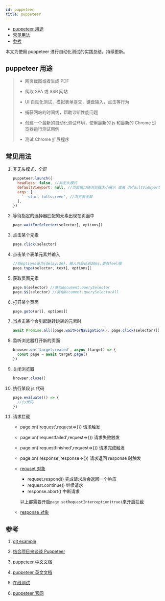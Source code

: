 ```yaml
---
id: puppeteer
title: puppeteer
---
```


<!-- START doctoc generated TOC please keep comment here to allow auto update -->
<!-- DON'T EDIT THIS SECTION, INSTEAD RE-RUN doctoc TO UPDATE -->

- [puppeteer 用途](#puppeteer-%E7%94%A8%E9%80%94)
- [常见用法](#%E5%B8%B8%E8%A7%81%E7%94%A8%E6%B3%95)
- [参考](#%E5%8F%82%E8%80%83)

<!-- END doctoc generated TOC please keep comment here to allow auto update -->

本文为使用 puppeteer 进行自动化测试的实践总结，持续更新。

## puppeteer 用途

> - 网页截图或者生成 PDF
>
> - 爬取 SPA 或 SSR 网站
> - UI 自动化测试，模拟表单提交，键盘输入，点击等行为
> - 捕获网站的时间线，帮助诊断性能问题
> - 创建一个最新的自动化测试环境，使用最新的 js 和最新的 Chrome 浏览器运行测试用例
> - 测试 Chrome 扩展程序

## 常见用法

1. 非无头模式、全屏

   ```js
   puppeteer.launch({
     headless: false, //非无头模式
     defaultViewport: null, //页面窗口随浏览器大小展示 或者 defaultViewport:{width:0,height:0}
     args: [
       '--start-fullscreen', //浏览器全屏
     ],
   })
   ```

2. 等待指定的选择器匹配的元素出现在页面中

   ```js
   page.waitForSelector(selector[, options])
   ```

3. 点击某个元素

   ```js
   page.click(selector)
   ```

4. 点击某个表单元素并输入

   ```js
   //将options设为{delay:20}，输入时会延迟20ms,更有feel哦
   page.type(selector, text[, options])
   ```

5. 获取页面元素

   ```js
   page.$(selector) //类似document.querySelector
   page.$$(selector) //类似document.querySelectorAll
   ```

6. 打开某个页面

   ```js
   page.goto(url[, options])
   ```

7. 当点击某个会引起跳转跳转的元素时

   ```js
   await Promise.all([page.waitForNavigation(), page.click(selector)])
   ```

8. 监听浏览器打开新的页面

   ```js
   browser.on('targetcreated', async (target) => {
     const page = await target.page()
   })
   ```

9. 关闭浏览器

   ```js
   browser.close()
   ```

10. 执行某段 js 代码

    ```js
    page.evaluate(() => {
      //js代码
    })
    ```

11. 请求拦截

    - page.on('request',request=>{}) 请求触发

    - page.on('requestfailed',request=>{}) 请求失败触发

    - page.on('requestfinished',request=>{}) 请求完成触发

    - page.on('response',response=>{}) 请求返回 response 时触发

    - [requset 对象](https://zhaoqize.github.io/puppeteer-api-zh_CN/#?product=Puppeteer&version=v1.20.0&show=api-class-request)

      - requset.respond() 完成请求后会返回一个响应
      - request.continue() 继续请求
      - response.abort() 中断请求

      以上都需要开启`page.setRequestInterception(true)`来开启拦截

    - [response 对象](https://zhaoqize.github.io/puppeteer-api-zh_CN/#?product=Puppeteer&version=v1.20.0&show=api-class-response)

## 参考

1. [git example](https://github.com/transitive-bullshit/awesome-puppeteer)
2. [结合项目来谈谈 Puppeteer](https://blog.csdn.net/zdplife/article/details/98112895#commentBox)
3. [puppeteer 中文文档](https://zhaoqize.github.io/puppeteer-api-zh_CN/#?product=Puppeteer&version=v1.20.0&show=api-overview)

4. [puppeteer 英文文档](https://pptr.dev/)

5. [在线测试](https://try-puppeteer.appspot.com/)

6. [puppeteer 官网](https://github.com/GoogleChrome/puppeteer)
